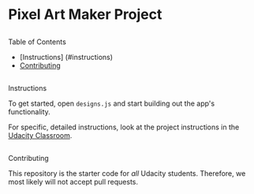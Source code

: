 # Pixel Art Maker Project

## 
Table of Contents

* [Instructions]
(#instructions)
* [Contributing](#contributing)

## 
Instructions

To get started, 
open `designs.js` and start building out the app's functionality.


For specific, detailed instructions, 
look at the project instructions in the [Udacity Classroom](https://classroom.udacity.com/me).

## 
Contributing

This repository is the starter code for _all_ Udacity students. 
Therefore, we most likely will not accept pull requests.
